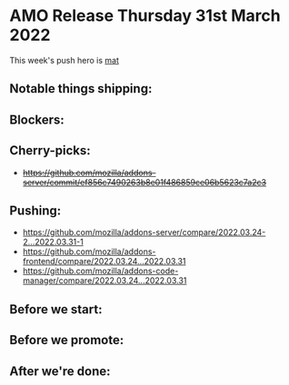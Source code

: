 # AMO Release Thursday 31st March 2022

This week's push hero is [mat](https://github.com/diox)

## Notable things shipping:

## Blockers:

## Cherry-picks:
- ~~https://github.com/mozilla/addons-server/commit/ef856c7490263b8e01f486859ce06b5623c7a2c3~~

## Pushing:

- https://github.com/mozilla/addons-server/compare/2022.03.24-2...2022.03.31-1
- https://github.com/mozilla/addons-frontend/compare/2022.03.24...2022.03.31
- https://github.com/mozilla/addons-code-manager/compare/2022.03.24...2022.03.31

## Before we start:

## Before we promote:

## After we're done:
